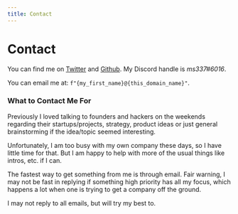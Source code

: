 ```yaml
---
title: Contact
---
```


# Contact 

You can find me on [Twitter](https://twitter.com/madhavsinghal_) and [Github](https://github.com/ms337).
My Discord handle is *ms337#6016*.

You can email me at: `f"{my_first_name}@{this_domain_name}"`.

### What to Contact Me For

Previously I loved talking to founders and hackers on the weekends regarding their startups/projects, strategy, product ideas or just general brainstorming if the idea/topic seemed interesting.

Unfortunately, I am too busy with my own company these days, so I have little time for that. But I am happy to help with more of the usual things like intros, etc. if I can. 

The fastest way to get something from me is through email. Fair warning, I may not be fast in replying if something high priority has all my focus, which happens a lot when one is trying to get a company off the ground. 

I may not reply to all emails, but will try my best to.



